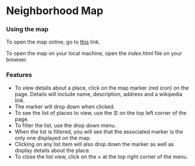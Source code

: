 Neighborhood Map
===============================


### Using the map

To open the map online, go to [this](https://ut-24.github.io/Udacity/maps/) link.

To open the map on your local machine, open the *index.html* file on your browser.

### Features
* To view details about a place, click on the map marker (red icon) on the page.  Details will include name, description, address and a wikipedia link.
* The marker will drop down when clicked.
* To see the list of places to view, use the &#9776; on the top left corner of the page.
* To filter the list, use the drop down menu.
* When the list is filtered, you will see that the associated marker is the only one displayed on the map.
* Clicking on any list item will also drop down the marker as well as display details about the place.
* To close the list view, click on the &times; at the top right corner of the menu.




